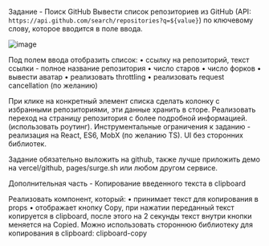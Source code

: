Задание - Поиск GitHub
Вывести список репозиториев из GitHub (API: `https://api.github.com/search/repositories?q=${value}`) по ключевому слову, которое вводится в поле ввода.

![image](https://github.com/bykorotkov/repository-project/assets/81520232/36031e35-cdd6-48f8-8902-707769a08708)

Под полем ввода отобразить список:
• ссылку на репозиторий, текст ссылки - полное название репозитория
• число старов
• число форков
• вывести аватар
• реализовать throttling
• реализовать request cancellation (по желанию)

При клике на конкретный элемент списка сделать колонку с избранными репозиториями, эти данные хранить в сторе. Реализовать переход на страницу репозитория с более подробной информацией. (использовать роутинг).
Инструментальные ограничения к заданию - реализация на React, ES6, MobX (по желанию TS). UI без сторонних библиотек.

Задание обязательно выложить на github, также лучше приложить демо на vercel/github, pages/surge.sh или любом другом сервисе.

Дополнительная часть - Копирование введенного текста в clipboard

Реализовать компонент, который:
• принимает текст для копирования в props
• отображает кнопку Copy, при нажатии переданный текст копируется в clipboard, после этого на 2 секунды текст внутри кнопки меняется на Copied.
Можно использовать стороннюю библиотеку для копирования в clipboard: clipboard-copy
